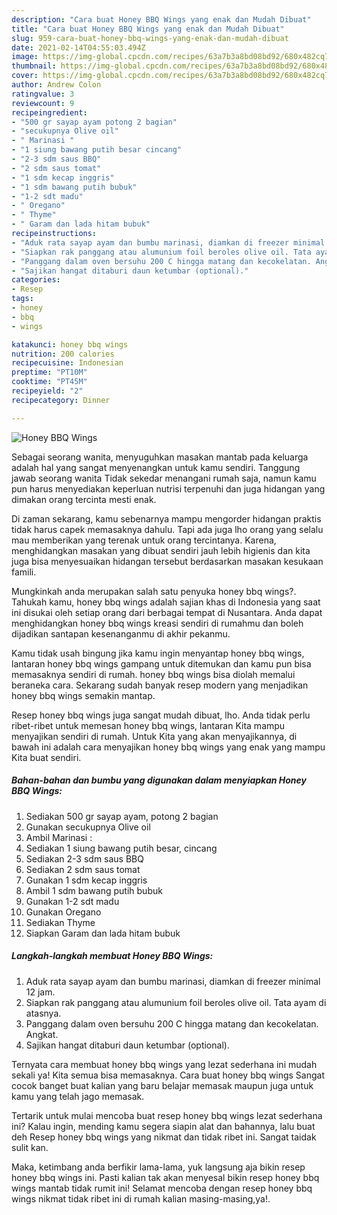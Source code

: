 ```yaml
---
description: "Cara buat Honey BBQ Wings yang enak dan Mudah Dibuat"
title: "Cara buat Honey BBQ Wings yang enak dan Mudah Dibuat"
slug: 959-cara-buat-honey-bbq-wings-yang-enak-dan-mudah-dibuat
date: 2021-02-14T04:55:03.494Z
image: https://img-global.cpcdn.com/recipes/63a7b3a8bd08bd92/680x482cq70/honey-bbq-wings-foto-resep-utama.jpg
thumbnail: https://img-global.cpcdn.com/recipes/63a7b3a8bd08bd92/680x482cq70/honey-bbq-wings-foto-resep-utama.jpg
cover: https://img-global.cpcdn.com/recipes/63a7b3a8bd08bd92/680x482cq70/honey-bbq-wings-foto-resep-utama.jpg
author: Andrew Colon
ratingvalue: 3
reviewcount: 9
recipeingredient:
- "500 gr sayap ayam potong 2 bagian"
- "secukupnya Olive oil"
- " Marinasi "
- "1 siung bawang putih besar cincang"
- "2-3 sdm saus BBQ"
- "2 sdm saus tomat"
- "1 sdm kecap inggris"
- "1 sdm bawang putih bubuk"
- "1-2 sdt madu"
- " Oregano"
- " Thyme"
- " Garam dan lada hitam bubuk"
recipeinstructions:
- "Aduk rata sayap ayam dan bumbu marinasi, diamkan di freezer minimal 12 jam."
- "Siapkan rak panggang atau alumunium foil beroles olive oil. Tata ayam di atasnya."
- "Panggang dalam oven bersuhu 200 C hingga matang dan kecokelatan. Angkat."
- "Sajikan hangat ditaburi daun ketumbar (optional)."
categories:
- Resep
tags:
- honey
- bbq
- wings

katakunci: honey bbq wings 
nutrition: 200 calories
recipecuisine: Indonesian
preptime: "PT10M"
cooktime: "PT45M"
recipeyield: "2"
recipecategory: Dinner

---
```



![Honey BBQ Wings](https://img-global.cpcdn.com/recipes/63a7b3a8bd08bd92/680x482cq70/honey-bbq-wings-foto-resep-utama.jpg)

Sebagai seorang wanita, menyuguhkan masakan mantab pada keluarga adalah hal yang sangat menyenangkan untuk kamu sendiri. Tanggung jawab seorang  wanita Tidak sekedar menangani rumah saja, namun kamu pun harus menyediakan keperluan nutrisi terpenuhi dan juga hidangan yang dimakan orang tercinta mesti enak.

Di zaman  sekarang, kamu sebenarnya mampu mengorder hidangan praktis tidak harus capek memasaknya dahulu. Tapi ada juga lho orang yang selalu mau memberikan yang terenak untuk orang tercintanya. Karena, menghidangkan masakan yang dibuat sendiri jauh lebih higienis dan kita juga bisa menyesuaikan hidangan tersebut berdasarkan masakan kesukaan famili. 



Mungkinkah anda merupakan salah satu penyuka honey bbq wings?. Tahukah kamu, honey bbq wings adalah sajian khas di Indonesia yang saat ini disukai oleh setiap orang dari berbagai tempat di Nusantara. Anda dapat menghidangkan honey bbq wings kreasi sendiri di rumahmu dan boleh dijadikan santapan kesenanganmu di akhir pekanmu.

Kamu tidak usah bingung jika kamu ingin menyantap honey bbq wings, lantaran honey bbq wings gampang untuk ditemukan dan kamu pun bisa memasaknya sendiri di rumah. honey bbq wings bisa diolah memalui beraneka cara. Sekarang sudah banyak resep modern yang menjadikan honey bbq wings semakin mantap.

Resep honey bbq wings juga sangat mudah dibuat, lho. Anda tidak perlu ribet-ribet untuk memesan honey bbq wings, lantaran Kita mampu menyajikan sendiri di rumah. Untuk Kita yang akan menyajikannya, di bawah ini adalah cara menyajikan honey bbq wings yang enak yang mampu Kita buat sendiri.

<!--inarticleads1-->

##### Bahan-bahan dan bumbu yang digunakan dalam menyiapkan Honey BBQ Wings:

1. Sediakan 500 gr sayap ayam, potong 2 bagian
1. Gunakan secukupnya Olive oil
1. Ambil  Marinasi :
1. Sediakan 1 siung bawang putih besar, cincang
1. Sediakan 2-3 sdm saus BBQ
1. Sediakan 2 sdm saus tomat
1. Gunakan 1 sdm kecap inggris
1. Ambil 1 sdm bawang putih bubuk
1. Gunakan 1-2 sdt madu
1. Gunakan  Oregano
1. Sediakan  Thyme
1. Siapkan  Garam dan lada hitam bubuk




<!--inarticleads2-->

##### Langkah-langkah membuat Honey BBQ Wings:

1. Aduk rata sayap ayam dan bumbu marinasi, diamkan di freezer minimal 12 jam.
1. Siapkan rak panggang atau alumunium foil beroles olive oil. Tata ayam di atasnya.
1. Panggang dalam oven bersuhu 200 C hingga matang dan kecokelatan. Angkat.
1. Sajikan hangat ditaburi daun ketumbar (optional).




Ternyata cara membuat honey bbq wings yang lezat sederhana ini mudah sekali ya! Kita semua bisa memasaknya. Cara buat honey bbq wings Sangat cocok banget buat kalian yang baru belajar memasak maupun juga untuk kamu yang telah jago memasak.

Tertarik untuk mulai mencoba buat resep honey bbq wings lezat sederhana ini? Kalau ingin, mending kamu segera siapin alat dan bahannya, lalu buat deh Resep honey bbq wings yang nikmat dan tidak ribet ini. Sangat taidak sulit kan. 

Maka, ketimbang anda berfikir lama-lama, yuk langsung aja bikin resep honey bbq wings ini. Pasti kalian tak akan menyesal bikin resep honey bbq wings mantab tidak rumit ini! Selamat mencoba dengan resep honey bbq wings nikmat tidak ribet ini di rumah kalian masing-masing,ya!.


